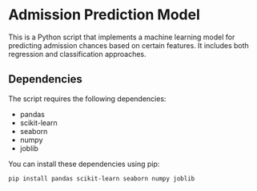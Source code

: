 # Admission Prediction Model

This is a Python script that implements a machine learning model for predicting admission chances based on certain features. It includes both regression and classification approaches.

## Dependencies

The script requires the following dependencies:

- pandas
- scikit-learn
- seaborn
- numpy
- joblib

You can install these dependencies using pip:

```shell
pip install pandas scikit-learn seaborn numpy joblib
